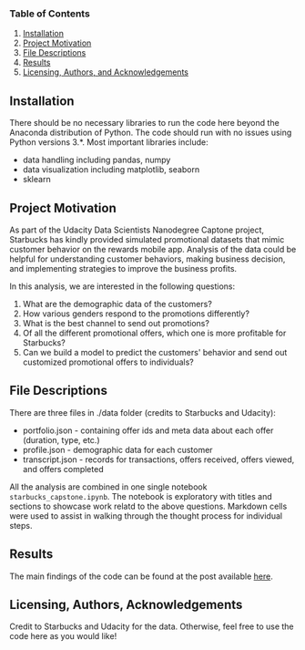 
### Table of Contents

1. [Installation](#installation)
2. [Project Motivation](#motivation)
3. [File Descriptions](#files)
4. [Results](#results)
5. [Licensing, Authors, and Acknowledgements](#licensing)

## Installation <a name="installation"></a>

There should be no necessary libraries to run the code here beyond the Anaconda distribution of Python.  The code should run with no issues using Python versions 3.*. Most important libraries include:

* data handling including pandas, numpy
* data visualization including matplotlib, seaborn
* sklearn

## Project Motivation<a name="motivation"></a>

As part of the Udacity Data Scientists Nanodegree Captone project, Starbucks has kindly provided simulated promotional datasets that mimic customer behavior on the rewards mobile app. Analysis of the data could be helpful for understanding customer behaviors, making business decision, and implementing strategies to improve the business profits.

In this analysis, we are interested in the following questions:

1. What are the demographic data of the customers?
2. How various genders respond to the promotions differently?
3. What is the best channel to send out promotions?
4. Of all the different promotional offers, which one is more profitable for Starbucks?
5. Can we build a model to predict the customers' behavior and send out customized promotional offers to individuals?


## File Descriptions <a name="files"></a>

There are three files in ./data folder (credits to Starbucks and Udacity):

* portfolio.json - containing offer ids and meta data about each offer (duration, type, etc.)
* profile.json - demographic data for each customer
* transcript.json - records for transactions, offers received, offers viewed, and offers completed

All the analysis are combined in one single notebook `starbucks_capstone.ipynb`. The notebook is exploratory with titles and sections to showcase work relatd to the above questions. Markdown cells were used to assist in walking through the thought process for individual steps.

## Results<a name="results"></a>

The main findings of the code can be found at the post available [here](xxx).

## Licensing, Authors, Acknowledgements<a name="licensing"></a>

Credit to Starbucks and Udacity for the data. Otherwise, feel free to use the code here as you would like! 


